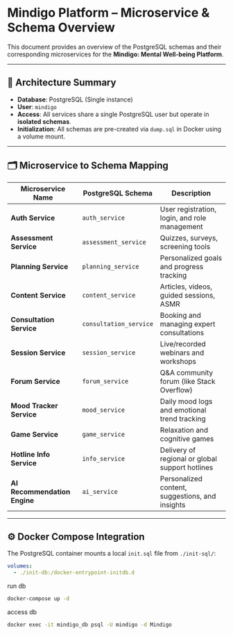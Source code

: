 # Mindigo Platform – Microservice & Schema Overview

This document provides an overview of the PostgreSQL schemas and their corresponding microservices for the **Mindigo: Mental Well-being Platform**.

---

## 🧩 Architecture Summary

- **Database**: PostgreSQL (Single instance)
- **User**: `mindigo`
- **Access**: All services share a single PostgreSQL user but operate in **isolated schemas**.
- **Initialization**: All schemas are pre-created via `dump.sql` in Docker using a volume mount.

---

## 🗂️ Microservice to Schema Mapping

| Microservice Name         | PostgreSQL Schema       | Description |
|---------------------------|--------------------------|-------------|
| **Auth Service**          | `auth_service`           | User registration, login, and role management |
| **Assessment Service**    | `assessment_service`     | Quizzes, surveys, screening tools |
| **Planning Service**      | `planning_service`       | Personalized goals and progress tracking |
| **Content Service**       | `content_service`        | Articles, videos, guided sessions, ASMR |
| **Consultation Service**  | `consultation_service`   | Booking and managing expert consultations |
| **Session Service**       | `session_service`        | Live/recorded webinars and workshops |
| **Forum Service**         | `forum_service`          | Q&A community forum (like Stack Overflow) |
| **Mood Tracker Service**  | `mood_service`           | Daily mood logs and emotional trend tracking |
| **Game Service**          | `game_service`           | Relaxation and cognitive games |
| **Hotline Info Service**  | `info_service`           | Delivery of regional or global support hotlines |
| **AI Recommendation Engine** | `ai_service`          | Personalized content, suggestions, and insights |

---

## ⚙️ Docker Compose Integration

The PostgreSQL container mounts a local `init.sql` file from `./init-sql/`:

```yaml
volumes:
  - ./init-db:/docker-entrypoint-initdb.d
```
run db

```bash
docker-compose up -d
```

access db
```bash
docker exec -it mindigo_db psql -U mindigo -d Mindigo
```
